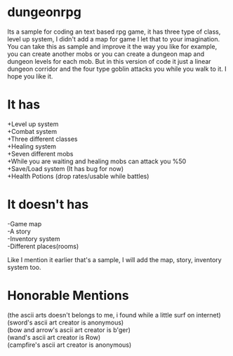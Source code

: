 # dungeonrpg
Its a sample for coding an text based rpg game, it has three type of class, level up system, I didn't add a map for game I let that to your imagination. You can take this as sample and improve it the way you like for example, you can create another mobs or you can create a dungeon map and dungeon levels for each mob. But in this version of code it just a linear dungeon corridor and the four type goblin attacks you while you walk to it. I hope you like it.

# It has<br>
+Level up system<br>
+Combat system<br>
+Three different classes<br>
+Healing system<br>
+Seven different mobs<br>
+While you are waiting and healing mobs can attack you %50<br>
+Save/Load system (It has bug for now)<br>
+Health Potions (drop rates/usable while battles)<br>
#  It doesn't has<br>
-Game map<br>
-A story<br>
-Inventory system<br>
-Different places(rooms)<br>

Like I mention it earlier that's a sample, I will add the map, story, inventory system too.

# Honorable Mentions<br>
(the ascii arts doesn't belongs to me, i found while a little surf on internet)<br>
(sword's ascii art creator is anonymous)<br>
(bow and arrow's ascii art creator is b'ger)<br>
(wand's ascii art creator is Row)<br>
(campfire's ascii art creator is anonymous)<br>
